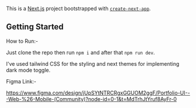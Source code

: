 This is a [Next.js](https://nextjs.org/) project bootstrapped with [`create-next-app`](https://github.com/vercel/next.js/tree/canary/packages/create-next-app).

## Getting Started

How to Run:-

Just clone the repo then run `npm i` and after that `npm run dev`.

I've used tailwind CSS for the styling and next themes for implementing dark mode toggle.

Figma Link:-

https://www.figma.com/design/jUpSYtNTRCRgxGGUOM2ggF/Portfolio-UI---Web-%26-Mobile-(Community)?node-id=0-1&t=MdTrhJtYruf8AyFr-0

